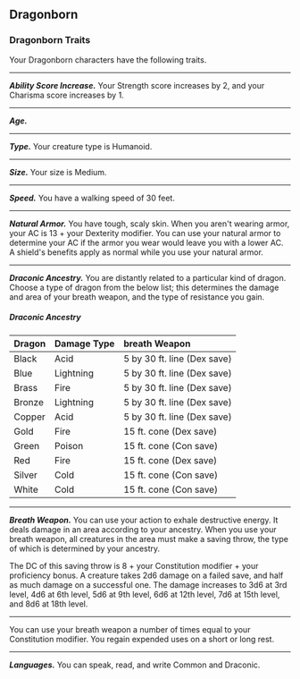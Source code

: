 ## Dragonborn


### Dragonborn Traits
Your Dragonborn characters have the following traits.
___
***Ability Score Increase.***
Your Strength score increases by 2, and your Charisma score increases by 1.
___
***Age.***

___
***Type.***
Your creature type is Humanoid.
___
***Size.***
Your size is Medium.
___
***Speed.***
You have a walking speed of 30 feet.
___
***Natural Armor.***
You have tough, scaly skin. When you aren't wearing armor, your AC is 13 + your Dexterity modifier. You can use your natural armor to determine your AC if the armor you wear would leave you with a lower AC. A shield's benefits apply as normal while you use your natural armor.
___
***Draconic Ancestry.***
You are distantly related to a particular kind of dragon. Choose a type of dragon from the below list; this determines the damage and area of your breath weapon, and the type of resistance you gain.

##### Draconic Ancestry
| Dragon | Damage Type | breath Weapon               |
|:-------|:------------|:----------------------------|
| Black  | Acid        | 5 by 30 ft. line (Dex save) |
| Blue   | Lightning   | 5 by 30 ft. line (Dex save) |
| Brass  | Fire        | 5 by 30 ft. line (Dex save) |
| Bronze | Lightning   | 5 by 30 ft. line (Dex save) |
| Copper | Acid        | 5 by 30 ft. line (Dex save) |
| Gold   | Fire        | 15 ft. cone (Dex save)      |
| Green  | Poison      | 15 ft. cone (Con save)      |
| Red    | Fire        | 15 ft. cone (Dex save)      |
| Silver | Cold        | 15 ft. cone (Con save)      |
| White  | Cold        | 15 ft. cone (Con save)      |
___
***Breath Weapon.***
You can use your action to exhale destructive energy. It deals damage in an area according to your ancestry. When you use your breath weapon, all creatures in the area must make a saving throw, the type of which is determined by your ancestry.

The DC of this saving throw is 8 + your Constitution modifier + your proficiency bonus. A creature takes 2d6 damage on a failed save, and half as much damage on a successful one. The damage increases to 3d6 at 3rd level, 4d6 at 6th level, 5d6 at 9th level, 6d6 at 12th level, 7d6 at 15th level, and 8d6 at 18th level.
___
You can use your breath weapon a number of times equal to your Constitution modifier. You regain expended uses on a short or long rest.
___
***Languages.***
You can speak, read, and write Common and Draconic.
